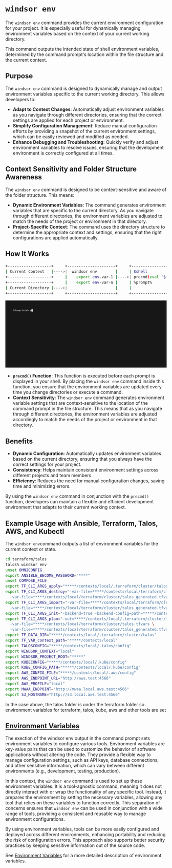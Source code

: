 
# `windsor env`

The `windsor env` command provides the current environment configuration for your project. It is especially useful for dynamically managing environment variables based on the context of your current working directory.

This command outputs the intended state of shell environment variables, determined by the command prompt's location within the file structure and the current context.

## Purpose

The `windsor env` command is designed to dynamically manage and output environment variables specific to the current working directory. This allows developers to:

- **Adapt to Context Changes**: Automatically adjust environment variables as you navigate through different directories, ensuring that the correct settings are applied for each project or environment.
- **Simplify Configuration Management**: Reduce manual configuration efforts by providing a snapshot of the current environment settings, which can be easily reviewed and modified as needed.
- **Enhance Debugging and Troubleshooting**: Quickly verify and adjust environment variables to resolve issues, ensuring that the development environment is correctly configured at all times.

## Context Sensitivity and Folder Structure Awareness

The `windsor env` command is designed to be context-sensitive and aware of the folder structure. This means:

- **Dynamic Environment Variables**: The command generates environment variables that are specific to the current directory. As you navigate through different directories, the environment variables are adjusted to match the needs of the project or environment in that directory.
- **Project-Specific Context**: The command uses the directory structure to determine the appropriate context and settings, ensuring that the right configurations are applied automatically.

## How It Works

```bash
+-------------------+     +---------------------+     +-------------------------------+
| Current Context   |---->|  windsor env        |     | $shell                        |
+-------------------+     |    export env-var-1 |---->| precmd(eval "$(windsor env)") |
+-------------------+     |    export env-var-n |     | %prompt%                      |
| Current Directory |---->|                     |     |                               |
+-------------------+     +---------------------+     +-------------------------------+
```

![full-bootstrap](../img/full-bootstrap.gif)


- **`precmd()` Function**: This function is executed before each prompt is displayed in your shell. By placing the `windsor env` command inside this function, you ensure that the environment variables are updated every time you change directories or execute a command.
- **Context Sensitivity**: The `windsor env` command generates environment variable settings that are context-sensitive to the location of the command prompt in the file structure. This means that as you navigate through different directories, the environment variables are adjusted accordingly to match the needs of the project or environment in that directory.

## Benefits

- **Dynamic Configuration**: Automatically updates environment variables based on the current directory, ensuring that you always have the correct settings for your project.
- **Consistency**: Helps maintain consistent environment settings across different projects and team members.
- **Efficiency**: Reduces the need for manual configuration changes, saving time and minimizing errors.

By using the `windsor env` command in conjunction with the `precmd()` function, developers can maintain a flexible and efficient development environment that adapts to their current working context.

## Example Usage with Ansible, Terraform, Talos, AWS, and Kubectl

The `windsor env`command outputs a list of environment variables for the current context or state. 

````bash
cd terraform/talos
talos% windsor env
unset OMNICONFIG
export ANSIBLE_BECOME_PASSWORD="****"
unset COMPOSE_FILE
export TF_CLI_ARGS_apply="*****/contexts/local/.terraform/cluster/talos/terraform.tfplan"
export TF_CLI_ARGS_destroy="-var-file=*****/contexts/local/terraform/cluster/talos.tfvars \
  -var-file=*****/contexts/local/terraform/cluster/talos_generated.tfvars.json"
export TF_CLI_ARGS_import="-var-file=*****/contexts/local/terraform/cluster/talos.tfvars \
  -var-file=*****/contexts/local/terraform/cluster/talos_generated.tfvars.json"
export TF_CLI_ARGS_init="-backend=true -backend-config=path=*****/contexts/local/.tfstate/cluster/talos/terraform.tfstate"
export TF_CLI_ARGS_plan="-out=*****/contexts/local/.terraform/cluster/talos/terraform.tfplan \
  -var-file=*****/contexts/local/terraform/cluster/talos.tfvars \
  -var-file=*****/contexts/local/terraform/cluster/talos_generated.tfvars.json"
export TF_DATA_DIR="*****/contexts/local/.terraform/cluster/talos"
export TF_VAR_context_path="*****/contexts/local"
export TALOSCONFIG="*****/contexts/local/.talos/config"
export WINDSOR_CONTEXT="local"
export WINDSOR_PROJECT_ROOT="*****"
export KUBECONFIG="*****/contexts/local/.kube/config"
export KUBE_CONFIG_PATH="*****/contexts/local/.kube/config"
export AWS_CONFIG_FILE="*****/contexts/local/.aws/config"
export AWS_ENDPOINT_URL="http://aws.test:4566"
export AWS_PROFILE="local"
export MWAA_ENDPOINT="http://mwaa.local.aws.test:4566"
export S3_HOSTNAME="http://s3.local.aws.test:4566"
````

In the case above, the talos folder is under the terraform folder so environment variables for terraform, talos, kube, aws and other tools are set

## [Environment Variables](../guides/configuration.md)

The exection of the windsor env output in the command prompt sets environment variables to configure various tools. Environment variables are key-value pairs that can be used to customize the behavior of software applications without altering the code. They provide a flexible way to manage configuration settings, such as API keys, database connections, and other sensitive information, which can vary between different environments (e.g., development, testing, production).

In this context, the `windsor env` command is used to set up these environment variables. It is a tool-agnostic command, meaning it does not directly interact with or wrap the functionality of any specific tool. Instead, it prepares the environment by setting the necessary variables, allowing any tool that relies on these variables to function correctly. This separation of concerns ensures that `windsor env` can be used in conjunction with a wide range of tools, providing a consistent and reusable way to manage environment configurations.

By using environment variables, tools can be more easily configured and deployed across different environments, enhancing portability and reducing the risk of configuration errors. This approach also supports better security practices by keeping sensitive information out of the source code.

See [Environment Variables](../guides/configuration.md) for a more detailed description of environment variables.
